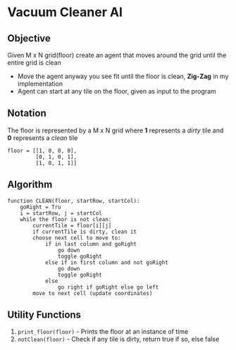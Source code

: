 # Vacuum Cleaner AI

## Objective
Given M x N grid(floor) create an agent that moves around the grid until the entire grid is clean

- Move the agent anyway you see fit until the floor is clean, **Zig-Zag** in my implementation
- Agent can start at any tile on the floor, given as input to the program

## Notation
The floor is represented by a M x N grid where **1** represents a _dirty_ tile and **0** represents a _clean_ tile
```
floor = [[1, 0, 0, 0], 
         [0, 1, 0, 1],
         [1, 0, 1, 1]]
```

## Algorithm
```
function CLEAN(floor, startRow, startCol):
    goRight = Tru
    i = startRow, j = startCol
    while the floor is not clean:
        currentTile = floor[i][j]
        if currentTile is dirty, clean it
        choose next cell to move to:
            if in last column and goRight
                go down 
                toggle goRight 
            else if in first column and not goRight
                go down 
                toggle goRight          
            else
                go right if goRight else go left
        move to next cell (update coordinates)
```

## Utility Functions
1. `print_floor(floor)` - Prints the floor at an instance of time
2. `notClean(floor)` - Check if any tile is dirty, return true if so, else false
